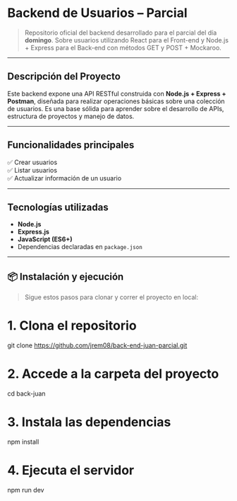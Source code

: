 # Backend de Usuarios – Parcial

> Repositorio oficial del backend desarrollado para el parcial del día **domingo**. Sobre usuarios utilizando React para el Front-end y Node.js + Express para el Back-end con métodos GET y POST + Mockaroo.

---

## Descripción del Proyecto

Este backend expone una API RESTful construida con **Node.js + Express + Postman**, diseñada para realizar operaciones básicas sobre una colección de usuarios. Es una base sólida para aprender sobre el desarrollo de APIs, estructura de proyectos y manejo de datos.

---

## Funcionalidades principales

✅ Crear usuarios  
✅ Listar usuarios  
✅ Actualizar información de un usuario  

---

## Tecnologías utilizadas

- **Node.js**
- **Express.js**
- **JavaScript (ES6+)**
- Dependencias declaradas en `package.json`

---

## 📦 Instalación y ejecución

> Sigue estos pasos para clonar y correr el proyecto en local:

# 1. Clona el repositorio
git clone https://github.com/jrem08/back-end-juan-parcial.git

# 2. Accede a la carpeta del proyecto
cd back-juan

# 3. Instala las dependencias
npm install

# 4. Ejecuta el servidor
npm run dev
